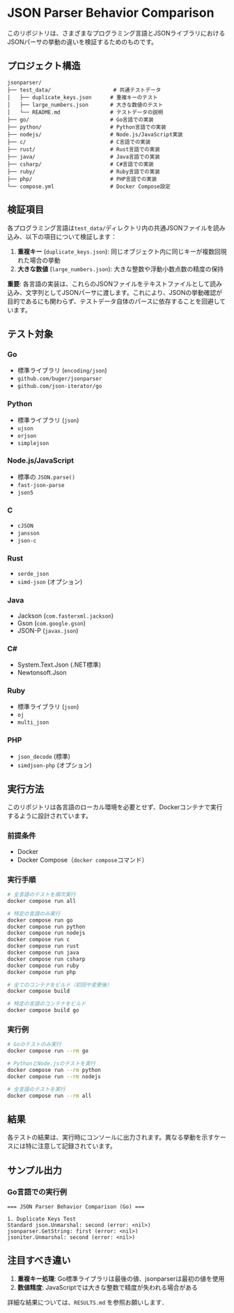 # JSON Parser Behavior Comparison

このリポジトリは、さまざまなプログラミング言語とJSONライブラリにおけるJSONパーサの挙動の違いを検証するためのものです。

## プロジェクト構造

```
jsonparser/
├── test_data/                    # 共通テストデータ
│   ├── duplicate_keys.json      # 重複キーのテスト
│   ├── large_numbers.json       # 大きな数値のテスト
│   └── README.md                # テストデータの説明
├── go/                          # Go言語での実装
├── python/                      # Python言語での実装
├── nodejs/                      # Node.js/JavaScript実装
├── c/                           # C言語での実装
├── rust/                        # Rust言語での実装
├── java/                        # Java言語での実装
├── csharp/                      # C#言語での実装
├── ruby/                        # Ruby言語での実装
├── php/                         # PHP言語での実装
└── compose.yml                  # Docker Compose設定
```

## 検証項目

各プログラミング言語は`test_data/`ディレクトリ内の共通JSONファイルを読み込み、以下の項目について検証します：

1. **重複キー** (`duplicate_keys.json`): 同じオブジェクト内に同じキーが複数回現れた場合の挙動
2. **大きな数値** (`large_numbers.json`): 大きな整数や浮動小数点数の精度の保持

**重要**: 各言語の実装は、これらのJSONファイルをテキストファイルとして読み込み、文字列としてJSONパーサに渡します。これにより、JSONの挙動確認が目的であるにも関わらず、テストデータ自体のパースに依存することを回避しています。

## テスト対象

### Go
- 標準ライブラリ (`encoding/json`)
- `github.com/buger/jsonparser`
- `github.com/json-iterator/go`

### Python
- 標準ライブラリ (`json`)
- `ujson`
- `orjson`
- `simplejson`

### Node.js/JavaScript
- 標準の `JSON.parse()`
- `fast-json-parse`
- `json5`

### C
- `cJSON`
- `jansson`
- `json-c`

### Rust
- `serde_json`
- `simd-json` (オプション)

### Java
- Jackson (`com.fasterxml.jackson`)
- Gson (`com.google.gson`)
- JSON-P (`javax.json`)

### C#
- System.Text.Json (.NET標準)
- Newtonsoft.Json

### Ruby
- 標準ライブラリ (`json`)
- `oj`
- `multi_json`

### PHP
- `json_decode` (標準)
- `simdjson-php` (オプション)

## 実行方法

このリポジトリは各言語のローカル環境を必要とせず、Dockerコンテナで実行するように設計されています。

### 前提条件

- Docker
- Docker Compose（`docker compose`コマンド）

### 実行手順

```bash
# 全言語のテストを順次実行
docker compose run all

# 特定の言語のみ実行
docker compose run go
docker compose run python
docker compose run nodejs
docker compose run c
docker compose run rust
docker compose run java
docker compose run csharp
docker compose run ruby
docker compose run php

# 全てのコンテナをビルド（初回や変更後）
docker compose build

# 特定の言語のコンテナをビルド
docker compose build go
```

### 実行例

```bash
# Goのテストのみ実行
docker compose run --rm go

# PythonとNode.jsのテストを実行
docker compose run --rm python
docker compose run --rm nodejs

# 全言語のテストを実行
docker compose run --rm all
```

## 結果

各テストの結果は、実行時にコンソールに出力されます。異なる挙動を示すケースには特に注意して記録されています。

## サンプル出力

### Go言語での実行例
```
=== JSON Parser Behavior Comparison (Go) ===

1. Duplicate Keys Test
Standard json.Unmarshal: second (error: <nil>)
jsonparser.GetString: first (error: <nil>)
jsoniter.Unmarshal: second (error: <nil>)
```

## 注目すべき違い

1. **重複キー処理**: Go標準ライブラリは最後の値、jsonparserは最初の値を使用
2. **数値精度**: JavaScriptでは大きな整数で精度が失われる場合がある

詳細な結果については、`RESULTS.md` を参照お願いします．
